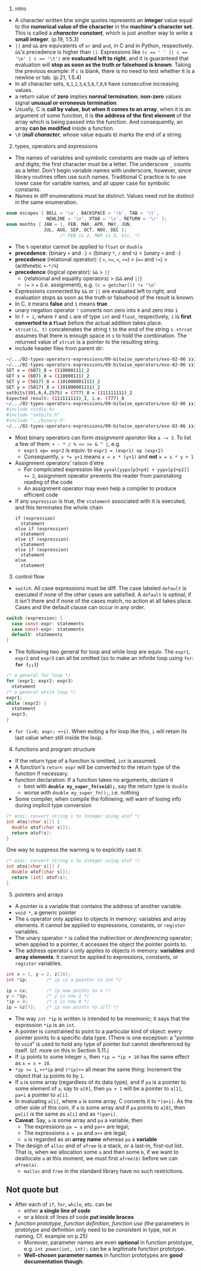 01. intro
  - A character written btw single quotes represents an **integer** value equal to the **numerical value of the character** in the **machine's character set**. This is called a **_character constant_**, which is just another way to write a **small integer**. (p.19, 1.5.3)
  - `||` and `&&` are equivalents of `or` and `and`, in C and in Python, respectively. `&&`'s precedence is higher than `||`. Expressions like `(c == ' ' || c == '\n' | c == '\t')` are **evaluated left to right**, and it is guaranteed that evaluation will **stop as soon as the truth or falsehood is known**. Taking the previous example: if `c` is blank, there is no need to test whether it is a newline or tab. (p.21, 1.5.4)
  - In all character sets, `0`,`1`,`2`,`3`,`4`,`5`,`6`,`7`,`8`,`9` have consecutive increasing values.
  - a return value of **zero** implies **normal termination**; **non-zero** values signal **unusual or erroneous termination**.
  - Usually, C is **call by value**, **but when it comes to an array**, when it is an argument of some function, it is **the address of the first element** of the array which is being passed into the function. And consequently, an array **can be modified** inside a function.
  - `\0` (_**null character**_, whose value equals `0`) marks the end of a string.

02. types, operators and expressions
  - The names of variables and symbolic constants are made up of letters and digits; the first character must be a letter. The underscore `_`  counts as a letter. Don't begin variable names with underscore, however, since library routines often use such names. Traditional C practice is to use lower case for variable names, and all upper case for symbolic constants.
  - Names in diff enumerations must be distinct. Values need not be distinct in the same enumeration.
  ```c
  enum escapes { BELL = '\a', BACKSPACE = '\b', TAB = '\t',
                 NEWLINE = '\n', VTAB = '\v', RETURN = '\r' };
  enum months { JAN = 1, FEB, MAR, APR, MAY, JUN,
                JUL, AUG, SEP, OCT, NOV, DEC };
                      /* FEB is 2, MAR is 3, etc. */
  ```
  - The `%` operator cannot be applied to `float` or `double`
  - **precedence**: (binary `+` and `-`) $<$ (binary `*`, `/` and `%`) $<$ (unary `+` and `-`)
  - **precedence** (relational operator): ( `>`, `>=`, `<`, `<=`) $>$ (`==` and `!=`) $>$ (arithmetic `+-*/%`)
  - **precedence** (logical operator): `&&` $>$ `||`
    - (relatioinal and equality operators) $>$ (`&&` and `||`)
    - `!=` $>$ `=` (i.e. assignment), e.g. `(c = getchar()) != '\n'`
  - Expressions connected by `&&` or `||` are evaluated left to right, and evaluation stops as soon as the truth or falsehood of the result is known.
  - In C, `0` means **false** and `1` means **true**
  - unary negation operator `!` converts non zero into `0` and zero into `1`
  - In `f + i`, where `f` and `i` are of type `int` and `float`, respectively, `i` is **first converted to a `float`** before the actual addition takes place.
  - `strcat(s, t)` concatenates the string `t` to the end of the string `s`. `strcat` assumes that there is enough space in `s` to hold the combination. The returned value of `strcat` is a pointer to the resulting string.
  - include header files from parent dir:
  ```bash
  ~/.../02-types-operators-expressions/09-bitwise_operators/exo-02-06 ❯❯❯ gcc test1.c setbits.c ../binary.c
  ~/.../02-types-operators-expressions/09-bitwise_operators/exo-02-06 ❯❯❯ ./a.out
  SET x = (607)_8 = (110000111)_2
  GET x = (607)_8 = (110000111)_2
  SET y = (5017)_8 = (101000001111)_2
  GET y = (5017)_8 = (101000001111)_2
  setbits(391,6,4,2575) = (777)_8 = (111111111)_2
  Expected result: (111111111)_2, i.e. (777)_8
  ~/.../02-types-operators-expressions/09-bitwise_operators/exo-02-06 ❯❯❯ grep include test1.c
  #include <stdio.h>
  #include "setbits.h"
  #include "../binary.h"
  ~/.../02-types-operators-expressions/09-bitwise_operators/exo-02-06 ❯❯❯
  ```
  - Most binary operators can form _assignment operator_ like `a -= 3`. To list a few of them: `+ - * / % << >> & ^ |`, e.g.
    - `expr1 op= expr2` is equiv. to `expr1 = (expr1) op (expr2)`
    - Consequently, `x *= y+1` means `x = x * (y+1)` and **not** `x = x * y + 1`
  - Assignment operators' raison d'etre 
    - For complicated expression like `yyval[yypv[p3+p4] + yypv[p1+p2]] += 2`, assignment operator prevents the reader from painstaking reading of the code
    - An assignment operator may even help a compiler to produce efficient code
  - If any `expression` is true, the `statement` associated with it is executed, and this terminates the whole chain
    ```
    if (expression)
      statement
    else if (expression)
      statement
    else if (expression)
      statement
    else if (expression)
      statement
    else
      statement
    ```
03. control flow
  - `switch`. All case expressions must be diff. The case labeled `default` is executed if none of the other cases are satisfied. A `default` is optinal; if it isn't there and if none of the cases match, no action at all takes place. Cases and the default clause can occur in any order.
  ```c
  switch (expression) {
    case const-expr: statements
    case const-expr: statements
    default: statements
  }
  ```
  - The following two general for loop and while loop are equiv. The `expr1`, `expr2` and `expr3` can all be omitted (so to make an infinite loop using `for`: **`for (;;)`**)
  ```c
  /* a general for loop */
  for (expr1; expr2; expr3)
    statement
  /* a general while loop */
  expr1;
  while (expr2) {
    statement
    expr3;
  }
  ```
  - `for (i=0; expr; ++i)`. When exiting a for loop like this, `i` will retain its last value when still inside the loop.

04. functions and program structure
  - If the return type of a function is omitted, `int` is assumed.
  - A function's `return expr` will be converted to the return type of the function if necessary.
  - function declaration: If a function takes no arguments, declare it
    - best with **`double my_super_fn(void);`**, say the return type is `double`
    - worse with `double my_super_fn();`, i.e. nothing
  - Some compiler, when compile the following, will warn of losing info during implicit type conversion
  ```c
  /* atoi: convert string s to integer using atof */
  int atoi(char s[]) {
    double atof(char s[]);
    return atof(s);
  }
  ```
  One way to suppress the warning is to explicitly cast it:
  ```c
  /* atoi: convert string s to integer using atof */
  int atoi(char s[]) {
    double atof(char s[]);
    return (int) atof(s);
  }
  ```
05. pointers and arrays
  - A pointer is a variable that contains the address of another variable.
  - `void *`, a generic pointer
  - The `&` operator only applies to objects in memory: variables and array elements. It cannot be applied to expressions, constants, or `register` variables.
  - The unary operator `*` is called the _indirection_ or _dereferencing_ operator; when applied to a pointer, it accesses the object the pointer points to.
  - The address operator `&` only applies to objects in memory: **variables** and **array elements**. It cannot be applied to expressions, constants, or `register` variables.
  ```c
  int x = 1, y = 2, z[10];
  int *ip;       /* ip is a pointer to int */

  ip = &x;       /* ip now points to x */
  y = *ip;       /* y is now 1 */
  *ip = 0;       /* x is now 0 */
  ip = &z[7];    /* ip now points to z[7] */
  ```
  - The way `int *ip` is written is intended to be mnemonic; it says that the expression `*ip` is an `int`.
  - A pointer is constrained to point to a particular kind of object: every pointer points to a specific data type. (There is one exception: a "pointer to `void`" is used to hold any type of pointer but cannot dereferenced by itself. (cf. more on this in Section 5.11.)
  - If `ip` points to some integer `x`, then `*ip = *ip + 10` has the same effect as `x = x + 10`.
  - `*ip += 1`, `++*ip` and `(*ip)++` all mean the same thing: Increment the object that `ip` points to by `1`.
  - If `a` is some array (regardless of its data type), and if `pa` is a pointer to some element of `a`, say to `a[0]`, then `pa + 1` will be a pointer to `a[1]`, `pa+i` a pointer to `a[i]`.
  - In evaluating `a[i]`, where `a` is some array, C converts it to `*(a+i)`. As the other side of this coin, if `a` is some array and if `pa` points to `a[0]`, then `pa[i]` is the same as `a[i]` and as `*(pa+i)`.
  - **Caveat**: Say, `a` is some array and `pa` a variable, then
    - The expressions `pa = a` and `pa++` are legal;
    - The expressions `a = pa` and `a++` are legal;
    - `a` is regarded as an **array name** whereas `pa` a **variable**
  - The design of `alloc` and of `afree` is a stack, or a last-in, first-out list. That is, when we allocation some `a` and then some `b`, if we want to deallocate `a` at this moment, we must first `afree(b)` before we can `afree(a)`.
    - `malloc` and `free` in the standard library have no such restrictions.


## Not quote but
- After each of `if`, `for`, `while`, etc. can be
  - either **a single line of code**
  - or a block of lines of code **put inside braces**
- _function prototype_, _function definition_, _function use_ (the parameters in prototype and definition only need to be consistent in type, not in naming. Cf. example on p.25)
  - Moreover, parameter names are even **optional** in function prototype, e.g. `int power(int, int);` can be a legitimate function prototype.
  - **Well-chosen parameter names** in function prototypes are **good documentation though**.

